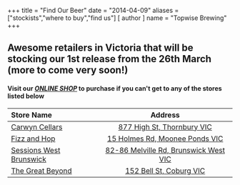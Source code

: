 +++
title = "Find Our Beer"
date = "2014-04-09"
aliases = ["stockists","where to buy","find us"]
[ author ]
  name = "Topwise Brewing"
+++

## Awesome retailers in Victoria that will be stocking our 1st release from the 26th March (more to come very soon!)
#### Visit our ***[ONLINE SHOP](https://www.topwisebrewing.com.au/shop/)*** to purchase if you can't get to any of the stores listed below

| Store Name   | Address     |
| :---        |    :----:   |
| [Carwyn Cellars](https://carwyncellars.com.au/)    | [877 High St, Thornbury VIC](https://carwyncellars.com.au/)       |
| [Fizz and Hop](https://fizzandhop.com.au/)    | [15 Holmes Rd, Moonee Ponds VIC](https://fizzandhop.com.au/)        |
| [Sessions West Brunswick](https://www.instagram.com/sessions_westbrunswick/)  | [82-86 Melville Rd, Brunswick West VIC](https://www.instagram.com/sessions_westbrunswick/)       |
| [The Great Beyond](https://tgbshop.com/)    | [152 Bell St, Coburg VIC](https://tgbshop.com/)        |
